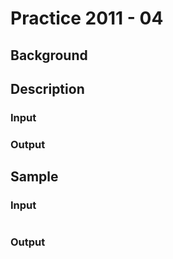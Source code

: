 # Practice 2011 - 04

## Background

## Description

### Input

### Output

## Sample
### Input
```
```

### Output
```
```